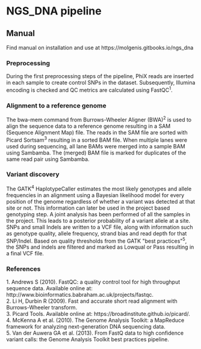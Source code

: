 <h1> NGS_DNA pipeline </h1>

<h2>Manual</h2>
Find manual on installation and use at https://molgenis.gitbooks.io/ngs_dna

<h3>Preprocessing</h3>
During the first preprocessing steps of the pipeline, PhiX reads are inserted in each sample to create control SNPs in the dataset. Subsequently, Illumina encoding is checked and QC metrics are calculated using FastQC<sup>1</sup>. 

<h3>Alignment to a reference genome</h3>
The bwa-mem command from Burrows-Wheeler Aligner (BWA)<sup>2</sup> is used to align the sequence data to a reference genome resulting in a SAM (Sequence Alignment Map) file. The reads in the SAM file are sorted with Picard Sortsam<sup>3</sup> resulting in a sorted BAM file. When multiple lanes were used during sequencing, all lane BAMs were merged into a sample BAM using Sambamba. The (merged) BAM file is marked for duplicates of the same read pair using Sambamba.

<h3>Variant discovery</h3>
The GATK<sup>4</sup> HaplotypeCaller estimates the most likely genotypes and allele frequencies in an alignment using a Bayesian likelihood model for every position of the genome regardless of whether a variant was detected at that site or not. This information can later be used in the project based genotyping step.
A joint analysis has been performed of all the samples in the project. This leads to a posterior probability of a variant allele at a site. SNPs and small Indels are written to a VCF file, along with information such as genotype quality, allele frequency, strand bias and read depth for that SNP/Indel.
Based on quality thresholds from the GATK "best practices"<sup>5</sup>, the SNPs and indels are filtered and marked as Lowqual or Pass resulting in a final VCF file.

<h3>References</h3>
1. Andrews S (2010). FastQC: a quality control tool for high throughput sequence data. Available online at: http://www.bioinformatics.babraham.ac.uk/projects/fastqc.<br/>
2. Li H, Durbin R (2009). Fast and accurate short read alignment with Burrows-Wheeler transform.<br/>
3. Picard Tools. Available online at: https://broadinstitute.github.io/picard/.<br/>
4. McKenna A et al. (2010). The Genome Analysis Toolkit: a MapReduce framework for analyzing next-generation DNA sequencing data.<br/>
5. Van der Auwera GA et al. (2013). From FastQ data to high confidence variant calls: the Genome Analysis Toolkit best practices pipeline.<br/>

